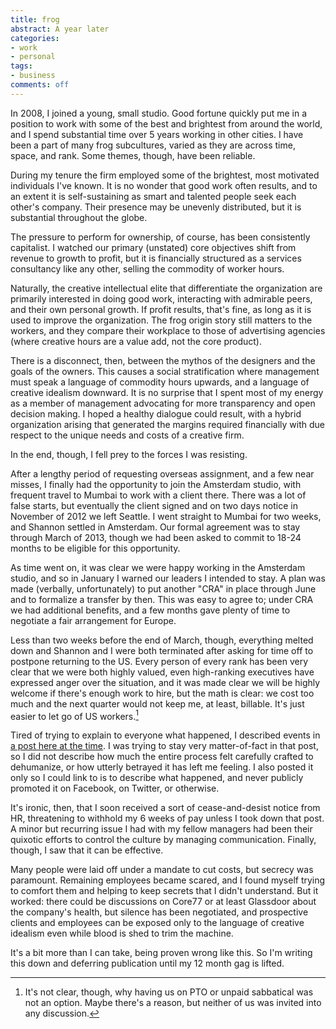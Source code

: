 ```yaml
---
title: frog
abstract: A year later
categories:
- work
- personal
tags:
- business
comments: off
---
```


In 2008, I joined a young, small studio. Good fortune quickly put me in a position to work with some of the best and brightest from around the world, and I spend substantial time over 5 years working in other cities. I have been a part of many frog subcultures, varied as they are across time, space, and rank. Some themes, though, have been reliable.

During my tenure the firm employed some of the brightest, most motivated individuals I've known. It is no wonder that good work often results, and to an extent it is self-sustaining as smart and talented people seek each other's company. Their presence may be unevenly distributed, but it is substantial throughout the globe.

The pressure to perform for ownership, of course, has been consistently capitalist. I watched our primary (unstated) core objectives shift from revenue to growth to profit, but it is financially structured as a services consultancy like any other, selling the commodity of worker hours.

Naturally, the creative intellectual elite that differentiate the organization are primarily interested in doing good work, interacting with admirable peers, and their own personal growth. If profit results, that's fine, as long as it is used to improve the organization. The frog origin story still matters to the workers, and they compare their workplace to those of advertising agencies (where creative hours are a value add, not the core product).

There is a disconnect, then, between the mythos of the designers and the goals of the owners. This causes a social stratification where management must speak a language of commodity hours upwards, and a language of creative idealism downward. It is no surprise that I spent most of my energy as a member of management advocating for more transparency and open decision making. I hoped a healthy dialogue could result, with a hybrid organization arising that generated the margins required financially with due respect to the unique needs and costs of a creative firm.

In the end, though, I fell prey to the forces I was resisting.

After a lengthy period of requesting overseas assignment, and a few near misses, I finally had the opportunity to join the Amsterdam studio, with frequent travel to Mumbai to work with a client there. There was a lot of false starts, but eventually the client signed and on two days notice in November of 2012 we left Seattle. I went straight to Mumbai for two weeks, and Shannon settled in Amsterdam. Our formal agreement was to stay through March of 2013, though we had been asked to commit to 18-24 months to be eligible for this opportunity.

As time went on, it was clear we were happy working in the Amsterdam studio, and so in January I warned our leaders I intended to stay. A plan was made (verbally, unfortunately) to put another "CRA" in place through June and to formalize a transfer by then. This was easy to agree to; under CRA we had additional benefits, and a few months gave plenty of time to negotiate a fair arrangement for Europe.

Less than two weeks before the end of March, though, everything melted down and Shannon and I were both terminated after asking for time off to postpone returning to the US. Every person of every rank has been very clear that we were both highly valued, even high-ranking executives have expressed anger over the situation, and it was made clear we will be highly welcome if there's enough work to hire, but the math is clear: we cost too much and the next quarter would not keep me, at least, billable. It's just easier to let go of US workers.[^1]

[^1]: It's not clear, though, why having us on PTO or unpaid sabbatical was not an option. Maybe there's a reason, but neither of us was invited into any discussion.

Tired of trying to explain to everyone what happened, I described events in [a post here at the time][eof]. I was trying to stay very matter-of-fact in that post, so I did not describe how much the entire process felt carefully crafted to dehumanize, or how utterly betrayed it has left me feeling. I also posted it only so I could link to is to describe what happened, and never publicly promoted it on Facebook, on Twitter, or otherwise.

[eof]: http://hans.gerwitz.com/2013/03/29/end-of-frog.html

It's ironic, then, that I soon received a sort of cease-and-desist notice from HR, threatening to withhold my 6 weeks of pay unless I took down that post. A minor but recurring issue I had with my fellow managers had been their quixotic efforts to control the culture by managing communication. Finally, though, I saw that it can be effective.

Many people were laid off under a mandate to cut costs, but secrecy was paramount. Remaining employees became scared, and I found myself trying to comfort them and helping to keep secrets that I didn't understand. But it worked: there could be discussions on Core77 or at least Glassdoor about the company's health, but silence has been negotiated, and prospective clients and employees can be exposed only to the language of creative idealism even while blood is shed to trim the machine.

It's a bit more than I can take, being proven wrong like this. So I'm writing this down and deferring publication until my 12 month gag is lifted.
